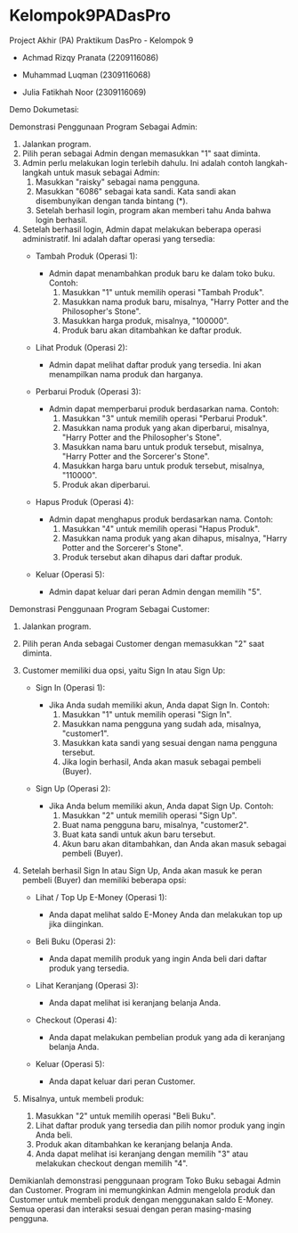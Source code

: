 # Kelompok9PADasPro
Project Akhir (PA) Praktikum DasPro - Kelompok 9

-  Achmad Rizqy Pranata
   (2209116086)

-  Muhammad Luqman
(2309116068)

-  Julia Fatikhah Noor
   (2309116069)

Demo Dokumetasi: 

Demonstrasi Penggunaan Program Sebagai Admin:

1. Jalankan program.
2. Pilih peran sebagai Admin dengan memasukkan "1" saat diminta.
3. Admin perlu melakukan login terlebih dahulu. Ini adalah contoh langkah-langkah untuk masuk sebagai Admin:
   1. Masukkan "raisky" sebagai nama pengguna.
   2. Masukkan "6086" sebagai kata sandi. Kata sandi akan disembunyikan dengan tanda bintang (*).
   3. Setelah berhasil login, program akan memberi tahu Anda bahwa login berhasil.
4. Setelah berhasil login, Admin dapat melakukan beberapa operasi administratif. Ini adalah daftar operasi yang tersedia:
   - Tambah Produk (Operasi 1):

      - Admin dapat menambahkan produk baru ke dalam toko buku. Contoh:
         1. Masukkan "1" untuk memilih operasi "Tambah Produk".
         2. Masukkan nama produk baru, misalnya, "Harry Potter and the Philosopher's Stone".
         3. Masukkan harga produk, misalnya, "100000".
         4. Produk baru akan ditambahkan ke daftar produk.

   - Lihat Produk (Operasi 2):

      - Admin dapat melihat daftar produk yang tersedia. Ini akan menampilkan nama produk dan harganya.

   - Perbarui Produk (Operasi 3):

      - Admin dapat memperbarui produk berdasarkan nama. Contoh:
         1. Masukkan "3" untuk memilih operasi "Perbarui Produk".
         2. Masukkan nama produk yang akan diperbarui, misalnya, "Harry Potter and the Philosopher's Stone".
         3. Masukkan nama baru untuk produk tersebut, misalnya, "Harry Potter and the Sorcerer's Stone".
         4. Masukkan harga baru untuk produk tersebut, misalnya, "110000".
         5. Produk akan diperbarui.

   - Hapus Produk (Operasi 4):

      - Admin dapat menghapus produk berdasarkan nama. Contoh:
         1. Masukkan "4" untuk memilih operasi "Hapus Produk".
         2. Masukkan nama produk yang akan dihapus, misalnya, "Harry Potter and the Sorcerer's Stone".
         3. Produk tersebut akan dihapus dari daftar produk.

   - Keluar (Operasi 5):

      - Admin dapat keluar dari peran Admin dengan memilih "5".

Demonstrasi Penggunaan Program Sebagai Customer:

1. Jalankan program.
2. Pilih peran Anda sebagai Customer dengan memasukkan "2" saat diminta.
3. Customer memiliki dua opsi, yaitu Sign In atau Sign Up:
   - Sign In (Operasi 1):

      - Jika Anda sudah memiliki akun, Anda dapat Sign In. Contoh:
         1. Masukkan "1" untuk memilih operasi "Sign In".
         2. Masukkan nama pengguna yang sudah ada, misalnya, "customer1".
         3. Masukkan kata sandi yang sesuai dengan nama pengguna tersebut.
         4. Jika login berhasil, Anda akan masuk sebagai pembeli (Buyer).

   - Sign Up (Operasi 2):

      - Jika Anda belum memiliki akun, Anda dapat Sign Up. Contoh:
         1. Masukkan "2" untuk memilih operasi "Sign Up".
         2. Buat nama pengguna baru, misalnya, "customer2".
         3. Buat kata sandi untuk akun baru tersebut.
         4. Akun baru akan ditambahkan, dan Anda akan masuk sebagai pembeli (Buyer).

4. Setelah berhasil Sign In atau Sign Up, Anda akan masuk ke peran pembeli (Buyer) dan memiliki beberapa opsi:

   - Lihat / Top Up E-Money (Operasi 1):

      - Anda dapat melihat saldo E-Money Anda dan melakukan top up jika diinginkan.

   - Beli Buku (Operasi 2):

      - Anda dapat memilih produk yang ingin Anda beli dari daftar produk yang tersedia.

   - Lihat Keranjang (Operasi 3):

      - Anda dapat melihat isi keranjang belanja Anda.

   - Checkout (Operasi 4):

      - Anda dapat melakukan pembelian produk yang ada di keranjang belanja Anda.

   - Keluar (Operasi 5):

      - Anda dapat keluar dari peran Customer.

5. Misalnya, untuk membeli produk:

   1. Masukkan "2" untuk memilih operasi "Beli Buku".
   2. Lihat daftar produk yang tersedia dan pilih nomor produk yang ingin Anda beli.
   3. Produk akan ditambahkan ke keranjang belanja Anda.
   4. Anda dapat melihat isi keranjang dengan memilih "3" atau melakukan checkout dengan memilih "4".

Demikianlah demonstrasi penggunaan program Toko Buku sebagai Admin dan Customer. Program ini memungkinkan Admin mengelola produk dan Customer untuk membeli produk dengan menggunakan saldo E-Money. Semua operasi dan interaksi sesuai dengan peran masing-masing pengguna.
